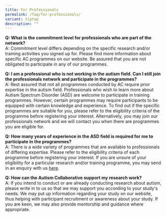 ```yaml
---
title: For Professionals
permalink: /faq/for-professionals/
variant: tiptap
description: ""
---
```

<p><strong>Q: What is the commitment level for professionals who are part of the network? </strong>
<br>A: Commitment level differs depending on the specific research and/or
training activities you signed up for. Please find more information about
specific AC programmes on our website. Be assured that you are not obligated
to participate in any of our programmes.</p>
<p><strong>Q: I am a professional who is not working in the autism field. Can I still join the professionals network and participate in the programmes? </strong>
<br>A: Rest assured that not all programmes conducted by AC require prior
expertise in the autism field. Professionals who wish to learn more about
Autism Spectrum Disorder (ASD) are welcome to participate in training programmes.
However, certain programmes may require participants to be equipped with
certain knowledge and experience. To find out if the specific programmes
are suitable for you, please refer to the eligibility criteria of the programme
before registering your interest. Alternatively, you may join our professionals
network and we will contact you when there are programmes you are eligible
for.</p>
<p><strong>Q: How many years of experience in the ASD field is required for me to participate in the programmes? </strong>
<br>A: There is a wide variety of programmes that are available to professionals
of differing expertise. Please refer to the eligibility criteria of each
programme before registering your interest. If you are unsure of your eligibility
for a particular research and/or training programme, you may send in an
enquiry with us <a href="https://asdcollaborative.sg/contact-us/" rel="noopener nofollow" target="_blank">here</a>.</p>
<p><strong>Q: How can the Autism Collaborative support my research work?</strong>
<br>A: If you intend to conduct or are already conducting research about autism,
please write in to us so that we may support you according to your study's
needs. We may put up information regarding your study on our website, thus
helping with participant recruitment or awareness about your study. If
you are keen, we may also provide mentorship and guidance where appropriate.</p>
<p></p>